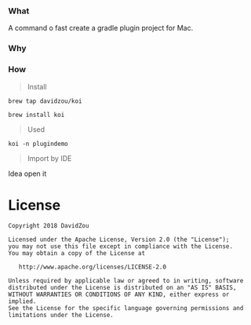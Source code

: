 ### What

A command o fast create a gradle plugin project for Mac.


### Why


### How

> Install
	
```
brew tap davidzou/koi

brew install koi
```

> Used

```
koi -n plugindemo

```

> Import by IDE

Idea open it

# License

```
Copyright 2018 DavidZou

Licensed under the Apache License, Version 2.0 (the "License");
you may not use this file except in compliance with the License.
You may obtain a copy of the License at

   http://www.apache.org/licenses/LICENSE-2.0

Unless required by applicable law or agreed to in writing, software
distributed under the License is distributed on an "AS IS" BASIS,
WITHOUT WARRANTIES OR CONDITIONS OF ANY KIND, either express or implied.
See the License for the specific language governing permissions and 
limitations under the License.
